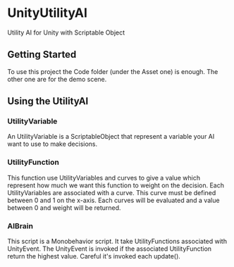 # UnityUtilityAI
Utility AI for Unity with Scriptable Object

## Getting Started
To use this project the Code folder (under the Asset one) is enough.
The other one are for the demo scene.

## Using the UtilityAI

### UtilityVariable

An UtilityVariable is a ScriptableObject that represent a variable your AI want to use to make decisions.

### UtilityFunction

This function use UtilityVariables and curves to give a value which represent how much we want this function to weight on the decision.
Each UtilityVariables are associated with a curve. This curve must be defined between 0 and 1 on the x-axis.
Each curves will be evaluated and a value between 0 and weight will be returned.


### AIBrain

This script is a Monobehavior script.
It take UtilityFunctions associated with UnityEvent. The UnityEvent is invoked if the associated UtilityFunction return the highest value. Careful it's invoked each update().
